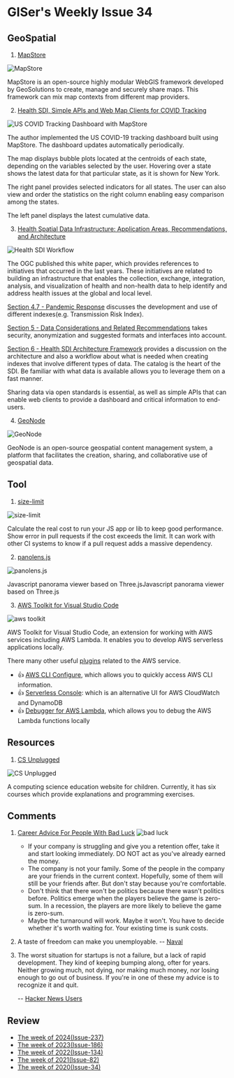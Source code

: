 # GISer's Weekly Issue 34

## GeoSpatial

1. [MapStore](https://github.com/geosolutions-it/MapStore2)

![MapStore](https://www.geosolutionsgroup.com/wp-content/uploads/2016/12/admin-mapstore2-1.png?x63212)

MapStore is an open-source highly modular WebGIS framework developed by GeoSolutions to create, manage and securely share maps. This framework can mix map contexts from different map providers.

2. [Health SDI, Simple APIs and Web Map Clients for COVID Tracking](https://www.geosolutionsgroup.com/blog/health-sdi-covid-map/)

![US COVID Tracking Dashboard with MapStore](http://www.geosolutionsgroup.com/wp-content/uploads/2020/04/covid3-1024x607.png?x63212)

The author implemented the US COVID-19 tracking dashboard built using MapStore. The dashboard updates automatically periodically.

The map displays bubble plots located at the centroids of each state, depending on the variables selected by the user. Hovering over a state shows the latest data for that particular state, as it is shown for New York.

The right panel provides selected indicators for all states. The user can also view and order the statistics on the right column enabling easy comparison among the states.

The left panel displays the latest cumulative data.

3. [Health Spatial Data Infrastructure: Application Areas, Recommendations, and Architecture](http://docs.opengeospatial.org/wp/19-076.html)

![Health SDI Workflow](http://www.geosolutionsgroup.com/wp-content/uploads/2020/04/workflow-sdi-1024x825.png?x63212)

The OGC published this white paper, which provides references to initiatives that occurred in the last years. These initiatives are related to building an infrastructure that enables the collection, exchange, integration, analysis, and visualization of health and non-health data to help identify and address health issues at the global and local level.

[Section 4.7 - Pandemic Response](http://docs.opengeospatial.org/wp/19-076.html#_pandemic_response) discusses the development and use of different indexes(e.g. Transmission Risk Index).

[Section 5 - Data Considerations and Related Recommendations](http://docs.opengeospatial.org/wp/19-076.html#_data_considerations_and_related_recommendations/) takes security, anonymization and suggested formats and interfaces into account.

[Section 6 - Health SDI Architecture Framework](http://docs.opengeospatial.org/wp/19-076.html#_health_sdi_architecture_framework) provides a discussion on the architecture and also a workflow about what is needed when creating indexes that involve different types of data. The catalog is the heart of the SDI. Be familiar with what data is available allows you to leverage them on a fast manner.

Sharing data via open standards is essential, as well as simple APIs that can enable web clients to provide a dashboard and critical information to end-users.

4. [GeoNode](https://github.com/GeoNode/geonode/)

![GeoNode](https://geonode.org/static/img/hero_img.png)

GeoNode is an open-source geospatial content management system, a platform that facilitates the creation, sharing, and collaborative use of geospatial data.

## Tool

1. [size-limit](https://github.com/ai/size-limit)

![size-limit](https://github.com/ai/size-limit/raw/master/img/example.png)

Calculate the real cost to run your JS app or lib to keep good performance. Show error in pull requests if the cost exceeds the limit. It can work with other CI systems to know if a pull request adds a massive dependency.

2. [panolens.js](https://github.com/pchen66/panolens.js)

![panolens.js](https://github.com/pchen66/pchen66.github.io/raw/master/Panolens/images/panolens.gif?raw=true)

Javascript panorama viewer based on Three.jsJavascript panorama viewer based on Three.js

3. [AWS Toolkit for Visual Studio Code](https://aws.amazon.com/visualstudiocode/)

![aws toolkit](https://d1.awsstatic.com/developer-tools/02-Toolkit-for-VS-Code-Develop-SAM-App.3b8ebcb3b219ebc40f2cddbdfd6276fa25a37466.png)

AWS Toolkit for Visual Studio Code, an extension for working with AWS services including AWS Lambda. It enables you to develop AWS serverless applications locally.

There many other useful [plugins](https://marketplace.visualstudio.com/search?term=AWS&target=VSCode&category=All%20categories&sortBy=Relevance) related to the AWS service.

- 👍 [AWS CLI Configure](https://marketplace.visualstudio.com/items?itemName=mark-tucker.aws-cli-configure), which allows you to quickly access AWS CLI information.
- 👍 [Serverless Console](https://marketplace.visualstudio.com/items?itemName=devAdvice.serverlessconsole): which is an alternative UI for AWS CloudWatch and DynamoDB
- 👍 [Debugger for AWS Lambda](https://marketplace.visualstudio.com/items?itemName=thundra.thundra-debugger), which allows you to debug the AWS Lambda functions locally

## Resources

1. [CS Unplugged](https://www.csunplugged.org/)

![CS Unplugged](https://camo.githubusercontent.com/8c3b4ab5b83842a06c56ff92bea6a956837ecf59/68747470733a2f2f7777772e77616e67626173652e636f6d2f626c6f67696d672f61737365742f3230323030342f6267323032303034323330382e6a7067)

A computing science education website for children. Currently, it has six courses which provide explanations and programming exercises.

## Comments

1. [Career Advice For People With Bad Luck](https://chiefofstuff.substack.com/p/career-advice-for-people-with-bad)
   ![bad luck](https://camo.githubusercontent.com/0c3a7d43fe451a03c4a4385d25932cb586f75291/68747470733a2f2f7777772e77616e67626173652e636f6d2f626c6f67696d672f61737365742f3230323030342f6267323032303034323930392e6a7067)

   - If your company is struggling and give you a retention offer, take it and start looking immediately. DO NOT act as you've already earned the money.
   - The company is not your family. Some of the people in the company are your friends in the current context. Hopefully, some of them will still be your friends after. But don't stay because you're comfortable.
   - Don't think that there won't be politics because there wasn't politics before. Politics emerge when the players believe the game is zero-sum. In a recession, the players are more likely to believe the game is zero-sum.
   - Maybe the turnaround will work. Maybe it won't. You have to decide whether it's worth waiting for. Your existing time is sunk costs.

2. A taste of freedom can make you unemployable.
   -- [Naval](https://twitter.com/NikolayDelchev/status/1253428460287963144)

3. The worst situation for startups is not a failure, but a lack of rapid development. They kind of keeping bumping along, ofter for years. Neither growing much, not dying, nor making much money, nor losing enough to go out of business. If you're in one of these my advice is to recognize it and quit.

   -- [Hacker News Users](https://news.ycombinator.com/item?id=22967024)

## Review

- [The week of 2024(Issue-237)](../2024/issue-237.md)
- [The week of 2023(Issue-186)](../2023/issue-186.md)
- [The week of 2022(Issue-134)](../2022/issue-134.md)
- [The week of 2021(Issue-82)](../2021/issue-82.md)
- [The week of 2020(Issue-34)](../2020/issue-34.md)
